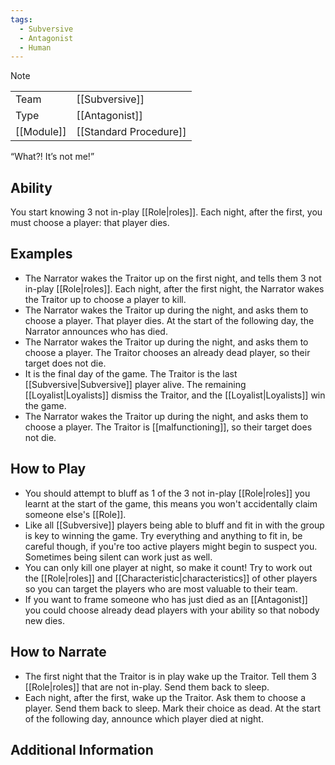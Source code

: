 ```yaml
---
tags:
  - Subversive
  - Antagonist
  - Human
---
```

> [!note]
> |  |  |
> | ---- | ---- |
> | Team | [[Subversive]] |
> | Type | [[Antagonist]] |
> | [[Module]] | [[Standard Procedure]] |
> 
>  “What?! It’s not me!”

## Ability
You start knowing 3 not in-play [[Role|roles]]. Each night, after the first, you must choose a player: that player dies.

## Examples
- The Narrator wakes the Traitor up on the first night, and tells them 3 not in-play [[Role|roles]]. Each night, after the first night, the Narrator wakes the Traitor up to choose a player to kill.
- The Narrator wakes the Traitor up during the night, and asks them to choose a player. That player dies. At the start of the following day, the Narrator announces who has died.
- The Narrator wakes the Traitor up during the night, and asks them to choose a player. The Traitor chooses an already dead player, so their target does not die.
- It is the final day of the game. The Traitor is the last [[Subversive|Subversive]] player alive. The remaining [[Loyalist|Loyalists]] dismiss the Traitor, and the [[Loyalist|Loyalists]] win the game.
- The Narrator wakes the Traitor up during the night, and asks them to choose a player. The Traitor is [[malfunctioning]], so their target does not die.

## How to Play
- You should attempt to bluff as 1 of the 3 not in-play [[Role|roles]] you learnt at the start of the game, this means you won't accidentally claim someone else's [[Role]].
- Like all [[Subversive]] players being able to bluff and fit in with the group is key to winning the game. Try everything and anything to fit in, be careful though, if you're too active players might begin to suspect you. Sometimes being silent can work just as well.
- You can only kill one player at night, so make it count! Try to work out the [[Role|roles]] and [[Characteristic|characteristics]] of other players so you can target the players who are most valuable to their team.
- If you want to frame someone who has just died as an [[Antagonist]] you could choose already dead players with your ability so that nobody new dies.

## How to Narrate
- The first night that the Traitor is in play wake up the Traitor. Tell them 3 [[Role|roles]] that are not in-play. Send them back to sleep.
- Each night, after the first, wake up the Traitor. Ask them to choose a player. Send them back to sleep. Mark their choice as dead. At the start of the following day, announce which player died at night.

## Additional Information